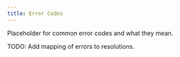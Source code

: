 ```yaml
---
title: Error Codes
---
```


Placeholder for common error codes and what they mean.

TODO: Add mapping of errors to resolutions.
